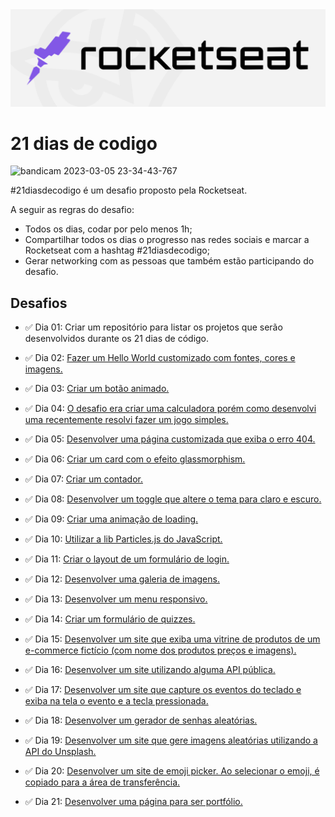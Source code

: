 <img src="./assets/rocketseat-logo.png" />

# 21 dias de codigo


![bandicam 2023-03-05 23-34-43-767](https://user-images.githubusercontent.com/71786964/223006457-1d9e6bb7-896e-405b-b83f-7e911f833f3f.jpg)



#21diasdecodigo é um desafio proposto pela Rocketseat.

A seguir as regras do desafio:
- Todos os dias, codar por pelo menos 1h;
- Compartilhar todos os dias o progresso nas redes sociais e marcar a Rocketseat com a hashtag #21diasdecodigo;
- Gerar networking com as pessoas que também estão participando do desafio.

## Desafios
 - ✅ Dia 01: Criar um repositório para listar os projetos que serão desenvolvidos durante os 21 dias de código.

 - ✅ Dia 02: <a href="https://mateuss18.github.io/21-dias-de-codigo-Rocketseat/02-HelloWorld/index.html" target="_blank">Fazer um Hello World customizado com fontes, cores e imagens.</a>

 - ✅ Dia 03: <a href="https://mateuss18.github.io/21-dias-de-codigo-Rocketseat/03-BotãoAnimado/index.html" target="_blank">Criar um botão animado.</a>

 - ✅ Dia 04: <a href="https://mateuss18.github.io/21-dias-de-codigo-Rocketseat/04-JogoSimples/index.html" target="_blank">O desafio era criar uma calculadora porém como desenvolvi uma recentemente resolvi fazer um jogo simples.</a> 

 - ✅ Dia 05: <a href="https://mateuss18.github.io/21-dias-de-codigo-Rocketseat/05-PaginaErro404/index.html" target="_blank">Desenvolver uma página customizada que exiba o erro 404.
 </a> 

 - ✅ Dia 06: <a href="https://mateuss18.github.io/21-dias-de-codigo-Rocketseat/06-CardGlassmorphism/index.html" target="_blank">Criar um card com o efeito glassmorphism.</a> 
     
 - ✅ Dia 07: <a href="https://mateuss18.github.io/21-dias-de-codigo-Rocketseat/07-Contador/index.html" target="_blank">Criar um contador.</a> 

 - ✅ Dia 08: <a href="https://mateuss18.github.io/21-dias-de-codigo-Rocketseat/08-ToggleTheme/index.html" target="_blank">Desenvolver um toggle que altere o tema para claro e escuro.</a> 

 - ✅ Dia 09: <a href="https://mateuss18.github.io/21-dias-de-codigo-Rocketseat/09-LoadingAnimado/index.html" target="_blank">Criar uma animação de loading.</a> 
 
 - ✅ Dia 10: <a href="https://mateuss18.github.io/21-dias-de-codigo-Rocketseat/10-UsandoLibParticleJS/index.html" target="_blank">Utilizar a lib Particles.js do JavaScript.</a> 

 - ✅ Dia 11: <a href="https://mateuss18.github.io/21-dias-de-codigo-Rocketseat/11-FormularioLogin/index.html" target="_blank">Criar o layout de um formulário de login.</a> 

 - ✅ Dia 12: <a href="https://mateuss18.github.io/21-dias-de-codigo-Rocketseat/12-GaleriaDeImagens/index.html" target="_blank">Desenvolver uma galeria de imagens.</a> 

 - ✅ Dia 13: <a href="https://mateuss18.github.io/21-dias-de-codigo-Rocketseat/13-MenuResponsivo/index.html" target="_blank">Desenvolver um menu responsivo.</a>

 - ✅ Dia 14: <a href="https://mateuss18.github.io/21-dias-de-codigo-Rocketseat/14-Quiz/index.html" target="_blank">Criar um formulário de quizzes.</a> 

 - ✅ Dia 15: <a href="https://mateuss18.github.io/21-dias-de-codigo-Rocketseat/15-E-commerce/index.html" target="_blank">Desenvolver um site que exiba uma vitrine de produtos de um e-commerce fictício (com nome dos produtos preços e imagens). </a> 
 
 - ✅ Dia 16: <a href="https://mateuss18.github.io/21-dias-de-codigo-Rocketseat/16-SiteComAPI/index.html" target="_blank">Desenvolver um site utilizando alguma API pública.</a> 

 - ✅ Dia 17: <a href="https://mateuss18.github.io/21-dias-de-codigo-Rocketseat/17-CapuraEventosTeclado/index.html" target="_blank">Desenvolver um site que capture os eventos do teclado e exiba na tela o evento e a tecla pressionada.
</a> 

 - ✅ Dia 18: <a href="https://mateuss18.github.io/21-dias-de-codigo-Rocketseat/18-GeradorDeSenhas/index.html" target="_blank">Desenvolver um gerador de senhas aleatórias.</a> 

 - ✅ Dia 19: <a href="https://mateuss18.github.io/21-dias-de-codigo-Rocketseat/19-UnsplashAPI/index.html" target="_blank">Desenvolver um site que gere imagens aleatórias utilizando a API do Unsplash.</a> 

 - ✅ Dia 20: <a href="https://mateuss18.github.io/21-dias-de-codigo-Rocketseat/20-EmojiPicker/index.html" target="_blank">Desenvolver um site de emoji picker. Ao selecionar o emoji, é copiado para a área de transferência.</a> 

 - ✅ Dia 21: <a href="https://mateuss18.github.io/21-dias-de-codigo-Rocketseat/21-Portfolio/index.html" target="_blank">Desenvolver uma página para ser portfólio.</a> 
